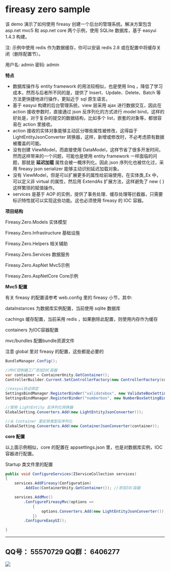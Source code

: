 # fireasy zero sample

该 demo 演示了如何使用 fireasy 创建一个后台的管理系统。解决方案包含 asp.net mvc5 和 asp.net core 两个示例，使用 SQLite 数据库，基于 easyui 1.4.3 构建。

注: 示例中使用 redis 作为数据缓存，你可以安装 redis 2.8 或在配置中将缓存关闭（删除配置节）。

用户名: admin   密码: admin

<b>特点</b>

* 数据库操作与 entity framework 的用法较相似，也是使用 linq ，降低了学习成本，然而与后者所不同的是，提供了 Insert、Update、Delete、Batch 等方法更快捷地进行操作，更贴近于 sql 原生语言。
* 基于 easyui 构建的后台管理系统，view 层采用 ajax 进行数据交互，因此在 action 接收参数时，直接通过 json 反序列化的方式进行 model bind，这样的好处是，对于复杂的提交的数据结构，比如多个 list，嵌套的对象等，都很容易在 action 里接收。
* action 接收的实体对象能够主动区分哪些属性被修改，这得益于 LightEntityJsonConverter 转换器，这样，新增或修改时，不必考虑原有数据被覆盖的可能。
* 没有创建 ViewModel，而直接使用 DataModel，这样节省了很多开发时间，然而这样带来的一个问题，可能也是使用 entity framework 一样面临的问题，那就是 <b>延迟加载</b> 属性会被一概序列化。因此 json 序列化也被优化过，采用 fireasy json serializer 能够主动识别延迟加载对象。
* 没有 ViewModel，但是可以扩展更多的属性给前端使用，在实体类_Ex 中，可以定义非 virtual 的属性，然后用 ExtendAs 扩展方法，这样避免了 new {   } 这样繁琐的赋值操作。
* services 是基于 AOP 的实例，提供了事务处理、缓存处理等拦截器，只需要标识特性就可以实现这些功能。这也必须使用 fireasy 的 IOC 容器。

<b>项目结构</b>

Fireasy.Zero.Models            实体模型

Fireasy.Zero.Infrastructure    基础设施

Fireasy.Zero.Helpers           相关辅助

Fireasy.Zero.Services          数据服务

Fireasy.Zero.AspNet            Mvc5示例

Fireasy.Zero.AspNetCore        Core示例

<b>Mvc5 配置</b>

有关 fireasy 的配置请参考 web.config 里的 fireasy 小节，其中: 

dataInstances 为数据库实例配置，当前使用 sqlite 数据库

cachings  缓存配置，当前采用 redis ，如果删除此配置，则使用内存作为缓存

containers    为IOC容器配置

mvc/bundles   配置bundle资源文件

注意 global 里对 fireasy 的配置，这些都是必要的

```C#
BundleManager.Config();

//MVC控制器工厂添加IOC容器
var container = ContainerUnity.GetContainer();
ControllerBuilder.Current.SetControllerFactory(new ControllerFactory(container));

//easyui验证绑定
SettingsBindManager.RegisterBinder("validatebox", new ValidateBoxSettingBinder());
SettingsBindManager.RegisterBinder("numberbox", new NumberBoxSettingBinder());

//使用 LightEntity 反序列化转换器
GlobalSetting.Converters.Add(new LightEntityJsonConverter());

//从 Container 里反转类型反序列化
GlobalSetting.Converters.Add(new ContainerJsonConverter(container));

```

<b>core 配置</b>

以上面示例相似，core 的配置在 appsettings.json 里，也是对数据库实例，IOC容器进行配置。

Startup 类文件里的配置

```C#
public void ConfigureServices(IServiceCollection services)
{
	services.AddFireasy(Configuration)
		.AddIoc(ContainerUnity.GetContainer()); //添加IOC容器

	services.AddMvc()
		.ConfigureFireasyMvc(options =>
			{
				options.Converters.Add(new LightEntityJsonConverter()); //action接收的实体对象，是经过 fireasy 底层处理过的
			})
		.ConfigureEasyUI();

}

```


------------------------------------------------------------------------
QQ号： 55570729
QQ群： 6406277
------------------------------------------------------------------------

![](http://www.fireasy.cn/content/images/Donate_fireasy.png)

